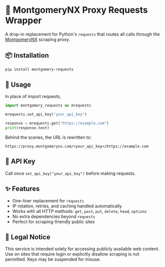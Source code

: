 # 🔑 MontgomeryNX Proxy Requests Wrapper

A drop-in replacement for Python's `requests` that routes all calls through the [MontgomeryNX](https://www.montgomerynx.com) scraping proxy.

## 📦 Installation

```bash
pip install montgomery-requests
```

## 🚀 Usage
In place of import requests, 

```python
import montgomery_requests as mrequests

mrequests.set_api_key("your_api_key")

response = mrequests.get("https://example.com")
print(response.text)
```

Behind the scenes, the URL is rewritten to:

`https://proxy.montgomerynx.com/<your_api_key>/https://example.com`


## 🔐 API Key

Call once `set_api_key("your_api_key")` before making requests. 


## ✨ Features

- One-liner replacement for `requests`
- IP rotation, retries, and caching handled automatically
- Works with all HTTP methods: `get`, `post`, `put`, `delete`, `head`, `options`
- No extra dependencies beyond `requests`
- Perfect for scraping-friendly public sites


## 📜 Legal Notice

This service is intended solely for accessing publicly available web content. Use on sites that require login or explicitly disallow scraping is not permitted. Keys may be suspended for misuse.
